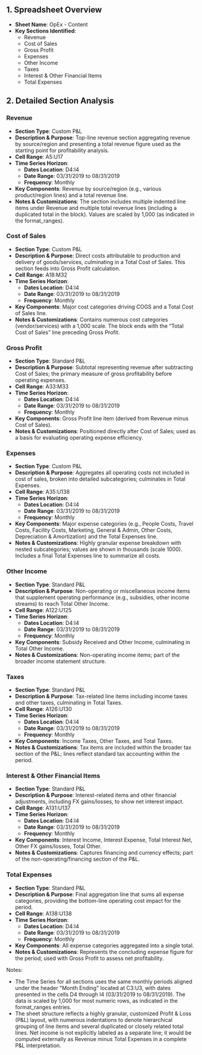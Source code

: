 ## 1. Spreadsheet Overview
- **Sheet Name**: OpEx - Content
- **Key Sections Identified**:
  - Revenue
  - Cost of Sales
  - Gross Profit
  - Expenses
  - Other Income
  - Taxes
  - Interest & Other Financial Items
  - Total Expenses

## 2. Detailed Section Analysis

### Revenue
- **Section Type**: Custom P&L
- **Description & Purpose**: Top-line revenue section aggregating revenue by source/region and presenting a total revenue figure used as the starting point for profitability analysis.
- **Cell Range**: A5:U17
- **Time Series Horizon**:
  - **Dates Location**: D4:I4
  - **Date Range**: 03/31/2019 to 08/31/2019
  - **Frequency**: Monthly
- **Key Components**: Revenue by source/region (e.g., various product/region lines) and a total revenue line.
- **Notes & Customizations**: The section includes multiple indented line items under Revenue and multiple total revenue lines (including a duplicated total in the block). Values are scaled by 1,000 (as indicated in the format_ranges).

### Cost of Sales
- **Section Type**: Custom P&L
- **Description & Purpose**: Direct costs attributable to production and delivery of goods/services, culminating in a Total Cost of Sales. This section feeds into Gross Profit calculation.
- **Cell Range**: A18:M32
- **Time Series Horizon**:
  - **Dates Location**: D4:I4
  - **Date Range**: 03/31/2019 to 08/31/2019
  - **Frequency**: Monthly
- **Key Components**: Major cost categories driving COGS and a Total Cost of Sales line.
- **Notes & Customizations**: Contains numerous cost categories (vendor/services) with a 1,000 scale. The block ends with the “Total Cost of Sales” line preceding Gross Profit.

### Gross Profit
- **Section Type**: Standard P&L
- **Description & Purpose**: Subtotal representing revenue after subtracting Cost of Sales; the primary measure of gross profitability before operating expenses.
- **Cell Range**: A33:M33
- **Time Series Horizon**:
  - **Dates Location**: D4:I4
  - **Date Range**: 03/31/2019 to 08/31/2019
  - **Frequency**: Monthly
- **Key Components**: Gross Profit line item (derived from Revenue minus Cost of Sales).
- **Notes & Customizations**: Positioned directly after Cost of Sales; used as a basis for evaluating operating expense efficiency.

### Expenses
- **Section Type**: Custom P&L
- **Description & Purpose**: Aggregates all operating costs not included in cost of sales, broken into detailed subcategories; culminates in Total Expenses.
- **Cell Range**: A35:U138
- **Time Series Horizon**:
  - **Dates Location**: D4:I4
  - **Date Range**: 03/31/2019 to 08/31/2019
  - **Frequency**: Monthly
- **Key Components**: Major expense categories (e.g., People Costs, Travel Costs, Facility Costs, Marketing, General & Admin, Other Costs, Depreciation & Amortization) and the Total Expenses line.
- **Notes & Customizations**: Highly granular expense breakdown with nested subcategories; values are shown in thousands (scale 1000). Includes a final Total Expenses line to summarize all costs.

### Other Income
- **Section Type**: Standard P&L
- **Description & Purpose**: Non-operating or miscellaneous income items that supplement operating performance (e.g., subsidies, other income streams) to reach Total Other Income.
- **Cell Range**: A122:U125
- **Time Series Horizon**:
  - **Dates Location**: D4:I4
  - **Date Range**: 03/31/2019 to 08/31/2019
  - **Frequency**: Monthly
- **Key Components**: Subsidy Received and Other Income, culminating in Total Other Income.
- **Notes & Customizations**: Non-operating income items; part of the broader income statement structure.

### Taxes
- **Section Type**: Standard P&L
- **Description & Purpose**: Tax-related line items including income taxes and other taxes, culminating in Total Taxes.
- **Cell Range**: A126:U130
- **Time Series Horizon**:
  - **Dates Location**: D4:I4
  - **Date Range**: 03/31/2019 to 08/31/2019
  - **Frequency**: Monthly
- **Key Components**: Income Taxes, Other Taxes, and Total Taxes.
- **Notes & Customizations**: Tax items are included within the broader tax section of the P&L; lines reflect standard tax accounting within the period.

### Interest & Other Financial Items
- **Section Type**: Standard P&L
- **Description & Purpose**: Interest-related items and other financial adjustments, including FX gains/losses, to show net interest impact.
- **Cell Range**: A131:U137
- **Time Series Horizon**:
  - **Dates Location**: D4:I4
  - **Date Range**: 03/31/2019 to 08/31/2019
  - **Frequency**: Monthly
- **Key Components**: Interest Income, Interest Expense, Total Interest Net, Other FX gains/losses, Total Other.
- **Notes & Customizations**: Captures financing and currency effects; part of the non-operating/financing section of the P&L.

### Total Expenses
- **Section Type**: Standard P&L
- **Description & Purpose**: Final aggregation line that sums all expense categories, providing the bottom-line operating cost impact for the period.
- **Cell Range**: A138:U138
- **Time Series Horizon**:
  - **Dates Location**: D4:I4
  - **Date Range**: 03/31/2019 to 08/31/2019
  - **Frequency**: Monthly
- **Key Components**: All expense categories aggregated into a single total.
- **Notes & Customizations**: Represents the concluding expense figure for the period; used with Gross Profit to assess net profitability.

Notes:
- The Time Series for all sections uses the same monthly periods aligned under the header "Month Ending" located at C3:U3, with dates presented in the cells D4 through I4 (03/31/2019 to 08/31/2019). The data is scaled by 1,000 for most numeric rows, as indicated in the format_ranges entries.
- The sheet structure reflects a highly granular, customized Profit & Loss (P&L) layout, with numerous indentations to denote hierarchical grouping of line items and several duplicated or closely related total lines. Net income is not explicitly labeled as a separate line; it would be computed externally as Revenue minus Total Expenses in a complete P&L interpretation.